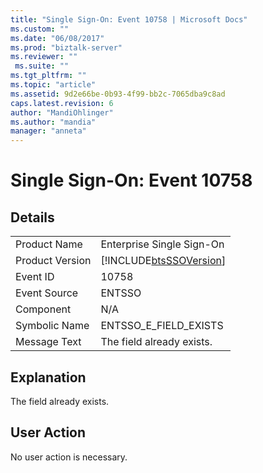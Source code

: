 ```yaml
---
title: "Single Sign-On: Event 10758 | Microsoft Docs"
ms.custom: ""
ms.date: "06/08/2017"
ms.prod: "biztalk-server"
ms.reviewer: ""
 ms.suite: ""
ms.tgt_pltfrm: ""
ms.topic: "article"
ms.assetid: 9d2e66be-0b93-4f99-bb2c-7065dba9c8ad
caps.latest.revision: 6
author: "MandiOhlinger"
ms.author: "mandia"
manager: "anneta"
---
```

# Single Sign-On: Event 10758
## Details  
  
|||  
|-|-|  
|Product Name|Enterprise Single Sign-On|  
|Product Version|[!INCLUDE[btsSSOVersion](../includes/btsssoversion-md.md)]|  
|Event ID|10758|  
|Event Source|ENTSSO|  
|Component|N/A|  
|Symbolic Name|ENTSSO_E_FIELD_EXISTS|  
|Message Text|The field already exists.|  
  
## Explanation  
 The field already exists.  
  
## User Action  
 No user action is necessary.